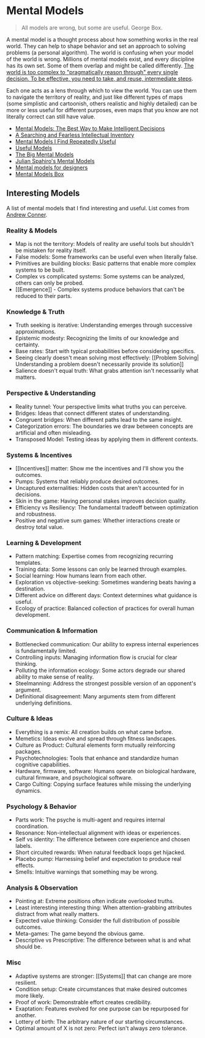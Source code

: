 # Mental Models

> All models are wrong, but some are useful. George Box.

A mental model is a thought process about how something works in the real world. They can help to shape behavior and set an approach to solving problems (a personal algorithm). The world is confusing when your model of the world is wrong. Millions of mental models exist, and every discipline has its own set. Some of them overlap and might be called differently. [The world is too complex to "pragmatically reason through" every single decision. To be effective, you need to take, and reuse, intermediate steps](https://vitalik.eth.limo/general/2025/08/12/ideas.html).

Each one acts as a lens through which to view the world. You can use them to navigate the territory of reality, and just like different types of maps (some simplistic and cartoonish, others realistic and highly detailed) can be more or less useful for different purposes, even maps that you know are not literally correct can still have value.

- [Mental Models: The Best Way to Make Intelligent Decisions](https://www.farnamstreetblog.com/mental-models/)
- [A Searching and Fearless Intellectual Inventory](https://www.facebook.com/notes/kent-beck/a-searching-and-fearless-intellectual-inventory/1179765038723025)
- [Mental Models I Find Repeatedly Useful](https://medium.com/@yegg/mental-models-i-find-repeatedly-useful-936f1cc405d#.vvrgpsu13)
- [Useful Models](http://www.defmacro.org/2016/12/22/models.html)
- [The Big Mental Models](https://jamesclear.com/mental-models)
- [Julian Spahiro's Mental Models](https://www.julian.com/blog/mental-model-examples)
- [Mental models for designers](http://web.archive.org/web/20250130021041/https://dropbox.design/article/mental-models-for-designers)
- [Mental Models Box](https://www.mentalmodelsbox.com/explore)

## Interesting Models

A list of mental models that I find interesting and useful. List comes from [Andrew Conner](https://andrewconner.com/).

### Reality & Models

- Map is not the territory: Models of reality are useful tools but shouldn't be mistaken for reality itself.
- False models: Some frameworks can be useful even when literally false.
- Primitives are building blocks: Basic patterns that enable more complex systems to be built.
- Complex vs complicated systems: Some systems can be analyzed, others can only be probed.
- [[Emergence]] - Complex systems produce behaviors that can't be reduced to their parts.

### Knowledge & Truth

- Truth seeking is iterative: Understanding emerges through successive approximations.
- Epistemic modesty: Recognizing the limits of our knowledge and certainty.
- Base rates: Start with typical probabilities before considering specifics.
- Seeing clearly doesn't mean solving most effectively: [[Problem Solving| Understanding a problem doesn't necessarily provide its solution]]
- Salience doesn't equal truth: What grabs attention isn't necessarily what matters.

### Perspective & Understanding

- Reality tunnel: Your perspective limits what truths you can perceive.
- Bridges: Ideas that connect different states of understanding.
- Congruent bridges: When different paths lead to the same insight.
- Categorization errors: The boundaries we draw between concepts are artificial and often misleading.
- Transposed Model: Testing ideas by applying them in different contexts.

### Systems & Incentives

- [[Incentives]] matter: Show me the incentives and I'll show you the outcomes.
- Pumps: Systems that reliably produce desired outcomes.
- Uncaptured externalities: Hidden costs that aren't accounted for in decisions.
- Skin in the game: Having personal stakes improves decision quality.
- Efficiency vs Resiliency: The fundamental tradeoff between optimization and robustness.
- Positive and negative sum games: Whether interactions create or destroy total value.

### Learning & Development

- Pattern matching: Expertise comes from recognizing recurring templates.
- Training data: Some lessons can only be learned through examples.
- Social learning: How humans learn from each other.
- Exploration vs objective-seeking: Sometimes wandering beats having a destination.
- Different advice on different days: Context determines what guidance is useful.
- Ecology of practice: Balanced collection of practices for overall human development.

### Communication & Information

- Bottlenecked communication: Our ability to express internal experiences is fundamentally limited.
- Controlling inputs: Managing information flow is crucial for clear thinking.
- Polluting the information ecology: Some actors degrade our shared ability to make sense of reality.
- Steelmanning: Address the strongest possible version of an opponent's argument.
- Definitional disagreement: Many arguments stem from different underlying definitions.

### Culture & Ideas

- Everything is a remix: All creation builds on what came before.
- Memetics: Ideas evolve and spread through fitness landscapes.
- Culture as Product: Cultural elements form mutually reinforcing packages.
- Psychotechnologies: Tools that enhance and standardize human cognitive capabilities.
- Hardware, firmware, software: Humans operate on biological hardware, cultural firmware, and psychological software.
- Cargo Culting: Copying surface features while missing the underlying dynamics.

### Psychology & Behavior

- Parts work: The psyche is multi-agent and requires internal coordination.
- Resonance: Non-intellectual alignment with ideas or experiences.
- Self vs identity: The difference between core experience and chosen labels.
- Short circuited rewards: When natural feedback loops get hijacked.
- Placebo pump: Harnessing belief and expectation to produce real effects.
- Smells: Intuitive warnings that something may be wrong.

### Analysis & Observation

- Pointing at: Extreme positions often indicate overlooked truths.
- Least interesting interesting thing: When attention-grabbing attributes distract from what really matters.
- Expected value thinking: Consider the full distribution of possible outcomes.
- Meta-games: The game beyond the obvious game.
- Descriptive vs Prescriptive: The difference between what is and what should be.

### Misc

- Adaptive systems are stronger: [[Systems]] that can change are more resilient.
- Condition setup: Create circumstances that make desired outcomes more likely.
- Proof of work: Demonstrable effort creates credibility.
- Exaptation: Features evolved for one purpose can be repurposed for another.
- Lottery of birth: The arbitrary nature of our starting circumstances.
- Optimal amount of X is not zero: Perfect isn't always zero tolerance.
